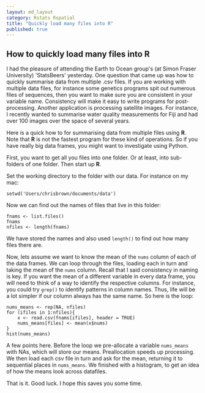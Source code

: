 ```yaml
---
layout: md_layout
category: Rstats Rspatial
title: "Quickly load many files into R"
published: true  
---
```


## How to quickly load many files into R

I had the pleasure of attending the Earth to Ocean group's (at Simon Fraser University) 'StatsBeers' yesterday. One question that came up was how to quickly summarise data from multiple .csv files.
If you are working with multiple data files, for instance some genetics programs spit out numerous files of sequences, then you want to make sure you are consistent in your variable name. Consistency will make it easy to write programs for post-processing. Another application is processing satellite images. For instance, I recently wanted to summarise water quality measurements for Fiji and had over 100 images over the space of several years.

Here is a quick how to for summarising data from multiple files using **R**. Note that **R** is not the fastest program for these kind of operations. So if you have really big data frames, you might want to investigate using Python.  

First, you want to get all you files into one folder. Or at least, into sub-folders of one folder. Then start up **R**.

Set the working directory to the folder with our data. For instance on my mac:

    setwd('Users/chrisbrown/documents/data')

Now we can find out the names of files that live in this folder:

    fnams <- list.files()
    fnams
    nfiles <- length(fnams)

We have stored the names and also used `length()` to find out how many files there are.

Now, lets assume we want to know the mean of the `nums` column of each of the data frames. We can loop through the files, loading each in turn and taking the mean of the `nums` column. Recall that I said consistency in naming is key. If you want the mean of a different variable in every data frame, you will need to think of a way to identify the respective columns. For instance, you could try `grep()` to identify patterns in column names. Thus, life will be a lot simpler if our column always has the same name. So here is the loop:

    nums_means <- rep(NA, nfiles)
    for (ifiles in 1:nfiles){
        x <- read.csv(fnams[ifiles], header = TRUE)
        nums_means[files] <- mean(x$nums)
    }
    hist(nums_means)

A few points here. Before the loop we pre-allocate a variable `nums_means` with NAs, which will store our means. Preallocation speeds up processing. We then load each csv file in turn and ask for the mean, returning it to sequential places in `nums_means`. We finished with a histogram, to get an idea of how the means look across datafiles.

That is it. Good luck. I hope this saves you some time.
